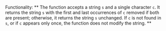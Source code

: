Functionality: ** The function accepts a string `s` and a single character `c`. It returns the string `s` with the first and last occurrences of `c` removed if both are present; otherwise, it returns the string `s` unchanged. If `c` is not found in `s`, or if `c` appears only once, the function does not modify the string. **